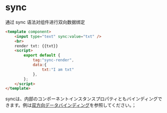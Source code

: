 # sync

通过 sync 语法对组件进行双向数据绑定

<comp-viewer comp-name="sync-render">

```html
<template component>
    <input type="text" sync:value="txt" />
    <br>
    render txt: {{txt}}
    <script>
        export default {
            tag:"sync-render",
            data:{
                txt:"I am txt"
            },
        };
    </script>
</template>
```

</comp-viewer>

syncは、内部のコンポーネントインスタンスプロパティともバインディングできます。例は[双方向データバインディング](../../cases/sync.md)を参照してください。；